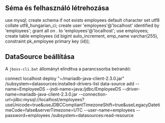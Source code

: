 ## Séma és felhasználó létrehozása

use mysql;
create schema if not exists employees default character set utf8 collate utf8_hungarian_ci;
create user 'employees'@'localhost' identified by 'employees';
grant all on *.* to 'employees'@'localhost';
use employees;
create table employees (id bigint auto_increment, emp_name varchar(255),
      constraint pk_employee primary key (id));

## DataSource beállítása

A `jboss-cli.bat` állományt elindítva a parancssorba beírandó:

connect localhost
deploy "~/mariadb-java-client-2.3.0.jar"
/subsystem=datasources:installed-drivers-list
data-source add --name=EmployeeDS --jndi-name=java:/jdbc/EmployeeDS --driver-name=mariadb-java-client-2.3.0.jar --connection-url=jdbc:mysql://localhost/employees?useUnicode=true&useJDBCCompliantTimezoneShift=true&useLegacyDatetimeCode=false&serverTimezone=UTC --user-name=employees --password=employees
/subsystem=datasources:read-resource